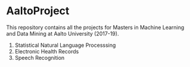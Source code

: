 # AaltoProject
This repository contains all the projects for Masters in Machine Learning and Data Mining at Aalto University (2017-19).
1. Statistical Natural Language Processsing
2. Electronic Health Records
3. Speech Recognition
